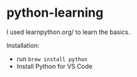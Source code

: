 # python-learning

I used learnpython.org/ to learn the basics.

Installation:

- run `brew install python`
- Install Python for VS Code
